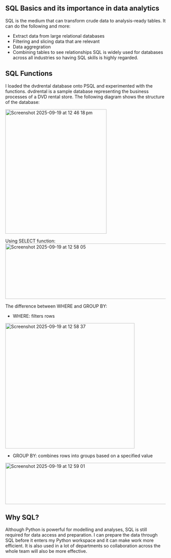 ## SQL Basics and its importance in data analytics

SQL is the medium that can transform crude data to analysis-ready tables. It can do the following and more:
- Extract data from large relational databases
- Filtering and slicing data that are relevant
- Data aggregration
- Combining tables to see relationships
SQL is widely used for databases across all industries so having SQL skills is highly regarded.

## SQL Functions

I loaded the dvdrental database onto PSQL and experimented with the functions. dvdrental is a sample database representing the business processes of a DVD rental store. The following diagram shows the structure of the database:

<img width="318" height="391" alt="Screenshot 2025-09-19 at 12 46 18 pm" src="https://github.com/user-attachments/assets/031ea17d-0a2c-4d52-a603-36d57e39d135" />

Using SELECT function:
<img width="538" height="174" alt="Screenshot 2025-09-19 at 12 58 05" src="https://github.com/user-attachments/assets/24cfdcc4-99c1-4656-97e7-8d055a25848d" />


The difference between WHERE and GROUP BY:
- WHERE: filters rows
<img width="406" height="394" alt="Screenshot 2025-09-19 at 12 58 37" src="https://github.com/user-attachments/assets/03008897-8935-4dcc-858b-18ee6cba13f2" />

- GROUP BY: combines rows into groups based on a specified value
<img width="616" height="130" alt="Screenshot 2025-09-19 at 12 59 01" src="https://github.com/user-attachments/assets/a8539f99-9637-480e-b6b9-bd598d2ec7d7" />

## Why SQL?

Although Python is powerful for modelling and analyses, SQL is still required for data access and preparation. I can prepare the data through SQL before it enters my Python workspace and it can make work more efficient. It is also used in a lot of departments so collaboration across the whole team will also be more effective.
